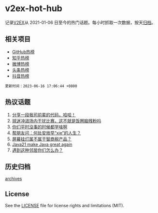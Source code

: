 # v2ex-hot-hub

 记录[V2EX](https://www.v2ex.com/)从 2021-01-06 日至今的热门话题。每小时抓取一次数据，按天[归档](archives)。
 
 ## 相关项目

- [GitHub热榜](https://github.com/lonnyzhang423/github-hot-hub)
- [知乎热榜](https://github.com/lonnyzhang423/zhihu-hot-hub)
- [微博热榜](https://github.com/lonnyzhang423/weibo-hot-hub)
- [头条热榜](https://github.com/lonnyzhang423/toutiao-hot-hub)
- [抖音热榜](https://github.com/lonnyzhang423/douyin-hot-hub)


 `更新时间：2023-06-16 17:06:44 +0800`

## 热议话题

1. [分享一段我司前辈的代码，哈哈！](https://www.v2ex.com/t/949195)
1. [球迷冲进场内干扰比赛，这不就是饭圈脑残粉吗](https://www.v2ex.com/t/949172)
1. [你们平时没事的时候都学啥啊](https://www.v2ex.com/t/949193)
1. [帮朋友问：何处安放早“xie”的人生？](https://www.v2ex.com/t/949240)
1. [屏幕挂灯属不属于智商税产品？](https://www.v2ex.com/t/949054)
1. [Java21 make Java great again](https://www.v2ex.com/t/949151)
1. [遇到这种邻居你们怎么办？](https://www.v2ex.com/t/949149)

## 历史归档

[archives](archives)

## License

See the [LICENSE](LICENSE) file for license rights and limitations (MIT).

